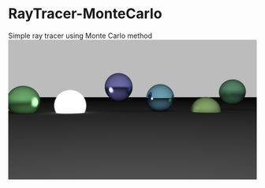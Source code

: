 # RayTracer-MonteCarlo
Simple ray tracer using Monte Carlo method
![alt-text](https://github.com/AutoLS/RayTracer-MonteCarlo/blob/master/Example.png)
